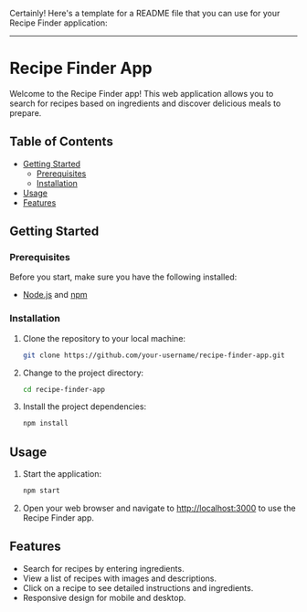 Certainly! Here's a template for a README file that you can use for your Recipe Finder application:

---

# Recipe Finder App

Welcome to the Recipe Finder app! This web application allows you to search for recipes based on ingredients and discover delicious meals to prepare.

## Table of Contents

- [Getting Started](#getting-started)
  - [Prerequisites](#prerequisites)
  - [Installation](#installation)
- [Usage](#usage)
- [Features](#features)

## Getting Started

### Prerequisites

Before you start, make sure you have the following installed:

- [Node.js](https://nodejs.org/) and [npm](https://www.npmjs.com/)

### Installation

1. Clone the repository to your local machine:

   ```bash
   git clone https://github.com/your-username/recipe-finder-app.git
   ```

2. Change to the project directory:

   ```bash
   cd recipe-finder-app
   ```

3. Install the project dependencies:

   ```bash
   npm install
   ```

## Usage

1. Start the application:

   ```bash
   npm start
   ```

2. Open your web browser and navigate to [http://localhost:3000](http://localhost:3000) to use the Recipe Finder app.

## Features

- Search for recipes by entering ingredients.
- View a list of recipes with images and descriptions.
- Click on a recipe to see detailed instructions and ingredients.
- Responsive design for mobile and desktop.
